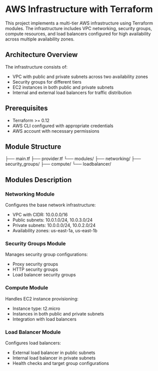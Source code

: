 # AWS Infrastructure with Terraform

This project implements a multi-tier AWS infrastructure using Terraform modules. The infrastructure includes VPC networking, security groups, compute resources, and load balancers configured for high availability across multiple availability zones.

## Architecture Overview

The infrastructure consists of:
- VPC with public and private subnets across two availability zones
- Security groups for different tiers
- EC2 instances in both public and private subnets
- Internal and external load balancers for traffic distribution

## Prerequisites

- Terraform >= 0.12
- AWS CLI configured with appropriate credentials
- AWS account with necessary permissions

## Module Structure
├── main.tf
├── provider.tf
└── modules/
    ├── networking/
    ├── security_groups/
    ├── compute/
    └── loadbalancer/

## Modules Description

### Networking Module
Configures the base network infrastructure:
- VPC with CIDR: 10.0.0.0/16
- Public subnets: 10.0.1.0/24, 10.0.3.0/24
- Private subnets: 10.0.0.0/24, 10.0.2.0/24
- Availability zones: us-east-1a, us-east-1b

### Security Groups Module
Manages security group configurations:
- Proxy security groups
- HTTP security groups
- Load balancer security groups

### Compute Module
Handles EC2 instance provisioning:
- Instance type: t2.micro
- Instances in both public and private subnets
- Integration with load balancers

### Load Balancer Module
Configures load balancers:
- External load balancer in public subnets
- Internal load balancer in private subnets
- Health checks and target group configurations
